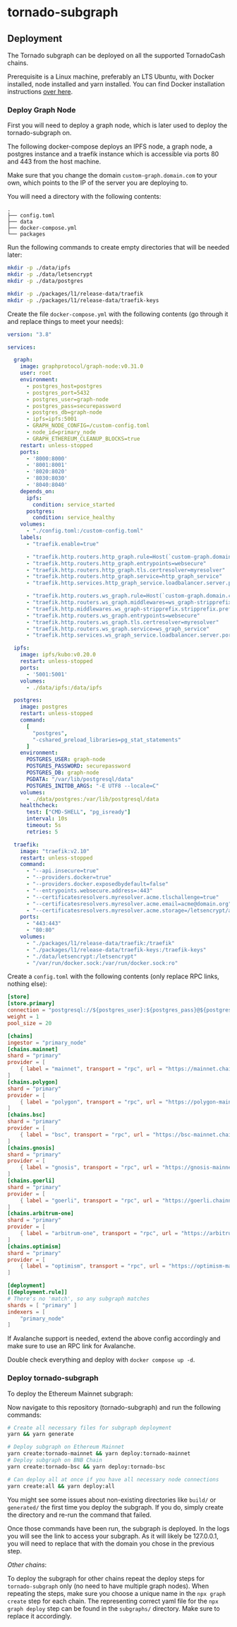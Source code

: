 # tornado-subgraph

## Deployment

The Tornado subgraph can be deployed on all the supported TornadoCash chains.

Prerequisite is a Linux machine, preferably an LTS Ubuntu, with Docker installed, node installed and yarn installed.
You can find Docker installation instructions [over here](https://docs.docker.com/engine/install/ubuntu/).

### Deploy Graph Node

First you will need to deploy a graph node, which is later used to deploy the tornado-subgraph on.

The following docker-compose deploys an IPFS node, a graph node, a postgres instance and a traefik instance which is accessible via ports 80 and 443 from the host machine.

Make sure that you change the domain `custom-graph.domain.com` to your own, which points to the IP of the server you are deploying to.

You will need a directory with the following contents:

```tree
.
├── config.toml
├── data
├── docker-compose.yml
└── packages
```

Run the following commands to create empty directories that will be needed later:

```bash
mkdir -p ./data/ipfs
mkdir -p ./data/letsencrypt
mkdir -p ./data/postgres

mkdir -p ./packages/l1/release-data/traefik
mkdir -p ./packages/l1/release-data/traefik-keys
```

Create the file `docker-compose.yml` with the following contents (go through it and replace things to meet your needs):

```yaml
version: "3.8"

services:

  graph:
    image: graphprotocol/graph-node:v0.31.0
    user: root
    environment:
      - postgres_host=postgres
      - postgres_port=5432
      - postgres_user=graph-node
      - postgres_pass=securepassword
      - postgres_db=graph-node
      - ipfs=ipfs:5001
      - GRAPH_NODE_CONFIG=/custom-config.toml
      - node_id=primary_node
      - GRAPH_ETHEREUM_CLEANUP_BLOCKS=true
    restart: unless-stopped
    ports:
      - '8000:8000'
      - '8001:8001'
      - '8020:8020'
      - '8030:8030'
      - '8040:8040'
    depends_on:
      ipfs:
        condition: service_started
      postgres:
        condition: service_healthy
    volumes:
      - "./config.toml:/custom-config.toml"
    labels:
      - "traefik.enable=true"

      - "traefik.http.routers.http_graph.rule=Host(`custom-graph.domain.com`)"
      - "traefik.http.routers.http_graph.entrypoints=websecure"
      - "traefik.http.routers.http_graph.tls.certresolver=myresolver"
      - "traefik.http.routers.http_graph.service=http_graph_service"
      - "traefik.http.services.http_graph_service.loadbalancer.server.port=8000"

      - "traefik.http.routers.ws_graph.rule=Host(`custom-graph.domain.com`) && PathPrefix(`/ws`)"
      - "traefik.http.routers.ws_graph.middlewares=ws_graph-stripprefix"
      - "traefik.http.middlewares.ws_graph-stripprefix.stripprefix.prefixes=/ws"
      - "traefik.http.routers.ws_graph.entrypoints=websecure"
      - "traefik.http.routers.ws_graph.tls.certresolver=myresolver"
      - "traefik.http.routers.ws_graph.service=ws_graph_service"
      - "traefik.http.services.ws_graph_service.loadbalancer.server.port=8001"

  ipfs:
    image: ipfs/kubo:v0.20.0
    restart: unless-stopped
    ports:
      - '5001:5001'
    volumes:
      - ./data/ipfs:/data/ipfs

  postgres:
    image: postgres
    restart: unless-stopped
    command:
      [
        "postgres",
        "-cshared_preload_libraries=pg_stat_statements"
      ]
    environment:
      POSTGRES_USER: graph-node
      POSTGRES_PASSWORD: securepassword
      POSTGRES_DB: graph-node
      PGDATA: "/var/lib/postgresql/data"
      POSTGRES_INITDB_ARGS: "-E UTF8 --locale=C"
    volumes:
      - ./data/postgres:/var/lib/postgresql/data
    healthcheck:
      test: ["CMD-SHELL", "pg_isready"]
      interval: 10s
      timeout: 5s
      retries: 5

  traefik:
    image: "traefik:v2.10"
    restart: unless-stopped
    command:
      - "--api.insecure=true"
      - "--providers.docker=true"
      - "--providers.docker.exposedbydefault=false"
      - "--entrypoints.websecure.address=:443"
      - "--certificatesresolvers.myresolver.acme.tlschallenge=true"
      - "--certificatesresolvers.myresolver.acme.email=acme@domain.org"
      - "--certificatesresolvers.myresolver.acme.storage=/letsencrypt/acme.json"
    ports:
      - "443:443"
      - "80:80"
    volumes:
      - "./packages/l1/release-data/traefik:/traefik"
      - "./packages/l1/release-data/traefik-keys:/traefik-keys"
      - "./data/letsencrypt:/letsencrypt"
      - "/var/run/docker.sock:/var/run/docker.sock:ro"
```

Create a `config.toml` with the following contents (only replace RPC links, nothing else):

```toml
[store]
[store.primary]
connection = "postgresql://${postgres_user}:${postgres_pass}@${postgres_host}:${postgres_port}/${postgres_db}"
weight = 1
pool_size = 20

[chains]
ingestor = "primary_node"
[chains.mainnet]
shard = "primary"
provider = [
    { label = "mainnet", transport = "rpc", url = "https://mainnet.chainnodes.org/API_KEY", features = ["traces", "archive"] }
]
[chains.polygon]
shard = "primary"
provider = [
    { label = "polygon", transport = "rpc", url = "https://polygon-mainnet.chainnodes.org/API_KEY", features = ["traces", "archive"] }
]
[chains.bsc]
shard = "primary"
provider = [
    { label = "bsc", transport = "rpc", url = "https://bsc-mainnet.chainnodes.org/API_KEY", features = ["traces", "archive"] }
]
[chains.gnosis]
shard = "primary"
provider = [
    { label = "gnosis", transport = "rpc", url = "https://gnosis-mainnet.chainnodes.org/API_KEY", features = ["traces", "archive"] }
]
[chains.goerli]
shard = "primary"
provider = [
    { label = "goerli", transport = "rpc", url = "https://goerli.chainnodes.org/API_KEY", features = ["traces", "archive"] }
]
[chains.arbitrum-one]
shard = "primary"
provider = [
    { label = "arbitrum-one", transport = "rpc", url = "https://arbitrum-one.chainnodes.org/API_KEY", features = ["traces", "archive"] }
]
[chains.optimism]
shard = "primary"
provider = [
    { label = "optimism", transport = "rpc", url = "https://optimism-mainnet.chainnodes.org/API_KEY", features = ["traces", "archive"] }
]

[deployment]
[[deployment.rule]]
# There's no 'match', so any subgraph matches
shards = [ "primary" ]
indexers = [
    "primary_node"
]
```

If Avalanche support is needed, extend the above config accordingly and make sure to use an RPC link for Avalanche.

Double check everything and deploy with `docker compose up -d`.

### Deploy tornado-subgraph

To deploy the Ethereum Mainnet subgraph:

Now navigate to this repository (tornado-subgraph) and run the following commands:

```bash
# Create all necessary files for subgraph deployment
yarn && yarn generate

# Deploy subgraph on Ethereum Mainnet
yarn create:tornado-mainnet && yarn deploy:tornado-mainnet
# Deploy subgraph on BNB Chain
yarn create:tornado-bsc && yarn deploy:tornado-bsc

# Can deploy all at once if you have all necessary node connections
yarn create:all && yarn deploy:all
```

You might see some issues about non-existing directories like `build/` or `generated/` the first time you deploy the subgraph. If you do, simply create the directory and re-run the command that failed.

Once those commands have been run, the subgraph is deployed. In the logs you will see the link to access your subgraph. As it will likely be 127.0.0.1, you will need to replace that with the domain you chose in the previous step.

*Other chains*:

To deploy the subgraph for other chains repeat the deploy steps for `tornado-subgraph` only (no need to have multiple graph nodes).
When repeating the steps, make sure you choose a unique name in the `npx graph create` step for each chain. The representing correct yaml file for the `npx graph deploy` step can be found in the `subgraphs/` directory. Make sure to replace it accordingly.
